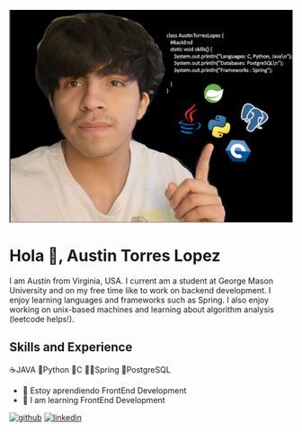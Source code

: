 ![Software Developer / Ingenieria De Sistemas](https://github.com/AustinTorresLopez/Austin-Torres-Lopez/blob/main/Captura%20de%20pantalla%202024-03-08%20141256.png)

# Hola 👋, Austin Torres Lopez
I am Austin from Virginia, USA. I current am a student at George Mason University and on my free time like to work on backend development. I enjoy learning languages and frameworks such as Spring. I also enjoy working on unix-based machines and learning about algorithm analysis (leetcode helps!).

## Skills and Experience
☕JAVA 
🐍Python
🐧C
🧑‍💻Spring
🐘PostgreSQL

- 🌱 Estoy aprendiendo FrontEnd Development
- 🌱 I am learning FrontEnd Development

[<img src='https://cdn.jsdelivr.net/npm/simple-icons@3.0.1/icons/github.svg' alt='github' height='40'>](https://github.com/AustinTorresLopez)  [<img src='https://cdn.jsdelivr.net/npm/simple-icons@3.0.1/icons/linkedin.svg' alt='linkedin' height='40'>](https://www.linkedin.com/in/austin-torres-lopez/)  
